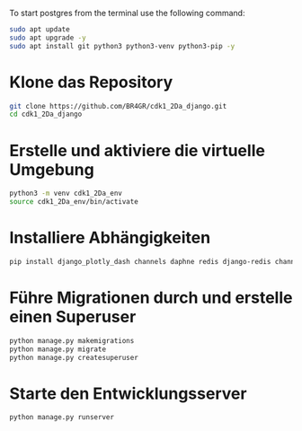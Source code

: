 
To start postgres from the terminal use the following command:


```bash
sudo apt update
sudo apt upgrade -y
sudo apt install git python3 python3-venv python3-pip -y
```

# Klone das Repository
```bash
git clone https://github.com/BR4GR/cdk1_2Da_django.git
cd cdk1_2Da_django
```

# Erstelle und aktiviere die virtuelle Umgebung
```bash
python3 -m venv cdk1_2Da_env
source cdk1_2Da_env/bin/activate
```

# Installiere Abhängigkeiten
```bash
pip install django_plotly_dash channels daphne redis django-redis channels-redis dpd_static_support pandas numpy openmeteo_requests requests_cache retry_requests
```
# Führe Migrationen durch und erstelle einen Superuser
```bash
python manage.py makemigrations
python manage.py migrate
python manage.py createsuperuser
```

# Starte den Entwicklungsserver
```bash
python manage.py runserver
```

